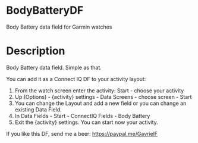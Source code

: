 # BodyBatteryDF
Body Battery data field for Garmin watches

# Description

Body Battery data field. Simple as that.

You can add it as a Connect IQ DF to your activity layout:

1. From the watch screen enter the activity: Start - choose your activity
2. Up (Options) - {activity} settings - Data Screens - choose screen - Start
3. You can change the Layout and add a new field or you can change an existing Data Field.
4. In Data Fields - Start - ConnectIQ Fields - Body Battery
5. Exit the {activity} settings.
You can start now your activity.

If you like this DF, send me a beer: https://paypal.me/GavrielF
